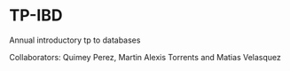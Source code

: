 # TP-IBD
Annual introductory tp to databases

Collaborators: Quimey Perez, Martin Alexis Torrents and Matias Velasquez
